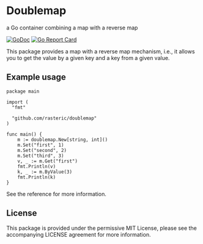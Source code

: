 # Doublemap
a Go container combining a map with a reverse map

[![GoDoc](https://godoc.org/github.com/rasteric/doublemap/go?status.svg)](https://godoc.org/github.com/rasteric/doublemap)
[![Go Report Card](https://goreportcard.com/badge/github.com/rasteric/doublemap)](https://goreportcard.com/report/github.com/rasteric/doublemap)

This package provides a map with a reverse map mechanism, i.e., it allows you to get the value by a given key and a key from a given value.

## Example usage

```
package main

import (
  "fmt"

  "github.com/rasteric/doublemap"
)

func main() {
    m := doublemap.New[string, int]()
    m.Set("first", 1)
    m.Set("second", 2)
    m.Set("third", 3)
    v, _ := m.Get("first")
    fmt.Println(v)
    k, _ := m.ByValue(3)
    fmt.Println(k)
}
```

See the reference for more information.

## License

This package is provided under the permissive MIT License, please see the accompanying LICENSE agreement for more information.

